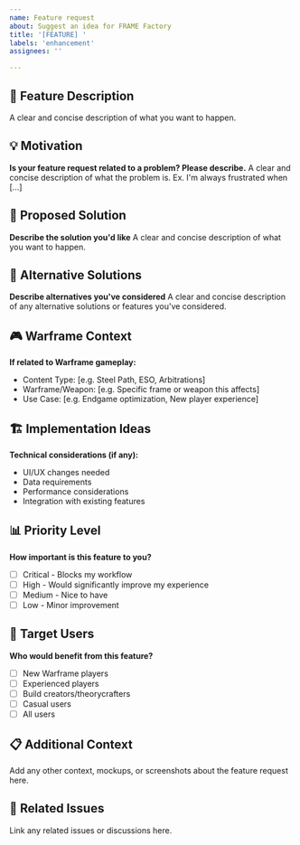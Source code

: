 ```yaml
---
name: Feature request
about: Suggest an idea for FRAME Factory
title: '[FEATURE] '
labels: 'enhancement'
assignees: ''

---
```


## 🚀 Feature Description
A clear and concise description of what you want to happen.

## 💡 Motivation
**Is your feature request related to a problem? Please describe.**
A clear and concise description of what the problem is. Ex. I'm always frustrated when [...]

## 🎯 Proposed Solution
**Describe the solution you'd like**
A clear and concise description of what you want to happen.

## 🔄 Alternative Solutions
**Describe alternatives you've considered**
A clear and concise description of any alternative solutions or features you've considered.

## 🎮 Warframe Context
**If related to Warframe gameplay:**
 - Content Type: [e.g. Steel Path, ESO, Arbitrations]
 - Warframe/Weapon: [e.g. Specific frame or weapon this affects]
 - Use Case: [e.g. Endgame optimization, New player experience]

## 🏗️ Implementation Ideas
**Technical considerations (if any):**
 - UI/UX changes needed
 - Data requirements
 - Performance considerations
 - Integration with existing features

## 📊 Priority Level
**How important is this feature to you?**
- [ ] Critical - Blocks my workflow
- [ ] High - Would significantly improve my experience
- [ ] Medium - Nice to have
- [ ] Low - Minor improvement

## 🎯 Target Users
**Who would benefit from this feature?**
- [ ] New Warframe players
- [ ] Experienced players
- [ ] Build creators/theorycrafters
- [ ] Casual users
- [ ] All users

## 📋 Additional Context
Add any other context, mockups, or screenshots about the feature request here.

## 🔗 Related Issues
Link any related issues or discussions here.
